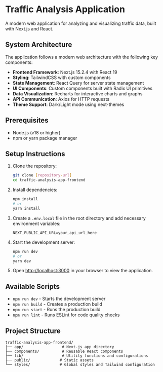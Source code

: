 # Traffic Analysis Application

A modern web application for analyzing and visualizing traffic data, built with Next.js and React.

## System Architecture

The application follows a modern web architecture with the following key components:

- **Frontend Framework**: Next.js 15.2.4 with React 19
- **Styling**: TailwindCSS with custom components
- **State Management**: React Query for server state management
- **UI Components**: Custom components built with Radix UI primitives
- **Data Visualization**: Recharts for interactive charts and graphs
- **API Communication**: Axios for HTTP requests
- **Theme Support**: Dark/Light mode using next-themes

## Prerequisites

- Node.js (v18 or higher)
- npm or yarn package manager

## Setup Instructions

1. Clone the repository:
   ```bash
   git clone [repository-url]
   cd traffic-analysis-app-frontend
   ```

2. Install dependencies:
   ```bash
   npm install
   # or
   yarn install
   ```

3. Create a `.env.local` file in the root directory and add necessary environment variables:
   ```
   NEXT_PUBLIC_API_URL=your_api_url_here
   ```

4. Start the development server:
   ```bash
   npm run dev
   # or
   yarn dev
   ```

5. Open [http://localhost:3000](http://localhost:3000) in your browser to view the application.

## Available Scripts

- `npm run dev` - Starts the development server
- `npm run build` - Creates a production build
- `npm run start` - Runs the production build
- `npm run lint` - Runs ESLint for code quality checks

## Project Structure

```
traffic-analysis-app-frontend/
├── app/                 # Next.js app directory
├── components/          # Reusable React components
├── lib/                 # Utility functions and configurations
├── public/             # Static assets
└── styles/             # Global styles and Tailwind configuration
```

